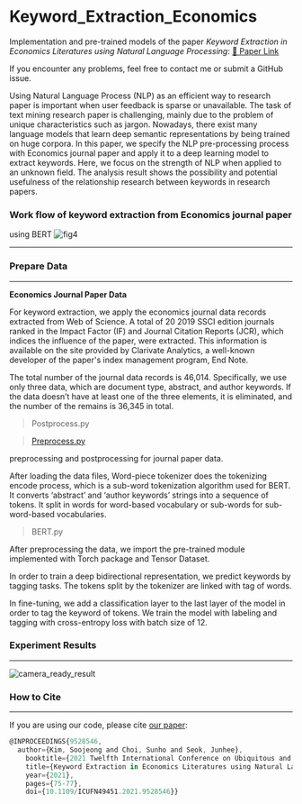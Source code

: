 # Keyword_Extraction_Economics

Implementation and pre-trained models of the paper *Keyword Extraction in Economics Literatures using Natural Language Processing*:
[🔗 Paper Link](https://ieeexplore.ieee.org/stamp/stamp.jsp?arnumber=9528546)

If you encounter any problems, feel free to contact me or submit a GitHub issue.

Using Natural Language Process (NLP) as an efficient way to research paper is important when user feedback is sparse or unavailable.
The task of text mining research paper is challenging, mainly due to the problem of unique characteristics such as jargon.
Nowadays, there exist many language models that learn deep semantic representations by being trained on huge corpora.
In this paper, we specify the NLP pre-processing process with Economics journal paper and apply it to a deep learning model to extract keywords.
Here, we focus on the strength of NLP when applied to an unknown field.
The analysis result shows the possibility and potential usefulness of the relationship research between keywords in research papers.

### Work flow of keyword extraction from Economics journal paper
using BERT
![fig4](https://user-images.githubusercontent.com/48557539/193765866-86792ecd-420d-426d-996b-627aa0584efc.jpg)

---


### Prepare Data

---

**Economics Journal Paper Data**

For keyword extraction, we apply the economics journal data records extracted from Web of Science. A total of 20 2019 SSCI edition journals ranked in the Impact Factor (IF) and Journal Citation Reports (JCR), which indices the influence of the paper, were extracted. This information is available on the site provided by Clarivate Analytics, a well-known developer of the paper's index management program, End Note. 

The total number of the journal data records is 46,014.
Specifically, we use only three data, which are document type, abstract, and author keywords.
If the data doesn’t have at least one of the three elements, it is eliminated, and the number
of the remains is 36,345 in total.

> Postprocess.py
> 

> [Preprocess.py](http://Preprocess.py)
> 

preprocessing and postprocessing for journal paper data. 

After loading the data files, Word-piece tokenizer does the tokenizing encode process, which is a sub-word tokenization algorithm used for BERT. It converts ‘abstract’ and ‘author keywords’ strings into a sequence of tokens. It split in words for word-based vocabulary or sub-words for sub-word-based vocabularies.

> BERT.py
> 

After preprocessing the data, we import the pre-trained module implemented with Torch package and Tensor Dataset. 

In order to train a deep bidirectional representation, we predict keywords by tagging tasks. The tokens split by the tokenizer are linked with tag of words. 

In fine-tuning, we add a classification layer to the last layer of the model in order to tag the keyword of tokens. We train the model with labeling and tagging with cross-entropy loss with batch size of 12.

### Experiment Results

---
![camera_ready_result](https://user-images.githubusercontent.com/48557539/193765896-4a0252df-1b1b-4e65-92df-1f1d474623f9.PNG)


### How to Cite

---

If you are using our code, please cite [our paper](https://ieeexplore.ieee.org/document/9528546):

```jsx
@INPROCEEDINGS{9528546,
  author={Kim, Soojeong and Choi, Sunho and Seok, Junhee},  
	booktitle={2021 Twelfth International Conference on Ubiquitous and Future Networks (ICUFN)},   
	title={Keyword Extraction in Economics Literatures using Natural Language Processing},   
	year={2021},  
	pages={75-77},  
	doi={10.1109/ICUFN49451.2021.9528546}}
```

